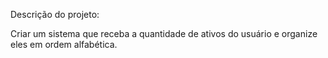 Descrição do projeto:

Criar um sistema que receba a quantidade de ativos do usuário e organize eles em ordem alfabética.